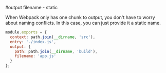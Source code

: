#output filename - static

When Webpack only has one chunk to output, you don't have to worry about naming conflicts. In this case, you can just provide it a static name.

```javascript
module.exports = {
  context: path.join(__dirname, 'src'),
  entry: './index.js',
  output: {
    path: path.join(__dirname, 'build'),
    filename: 'app.js'
  }
};
```
